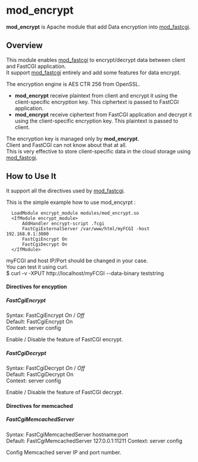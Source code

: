 mod_encrypt
================

**mod_encrypt** is Apache module that add Data encryption into 
[mod_fastcgi](http://www.fastcgi.com/mod_fastcgi/docs/mod_fastcgi.html).

Overview
--------

This module enables [mod_fastcgi](http://www.fastcgi.com/mod_fastcgi/docs/mod_fastcgi.html) 
to encrypt/decrypt data between client and FastCGI application.  
It support [mod_fastcgi](http://www.fastcgi.com/mod_fastcgi/docs/mod_fastcgi.html) entirely 
and add some features for data encrypt.

The encryption engine is AES CTR 256 from OpenSSL.

- **mod_encrypt** receive plaintext from client and encrypt it using the client-specific 
encryption key. This ciphertext is passed to FastCGI application.
- **mod_encrypt** receive ciphertext from FastCGI application and decrypt it 
using the client-specific encryption key. This plaintext is passed to client.

The encryption key is managed only by **mod_encrypt**.  
Client and FastCGI can not know about that at all.  
This is very effective to store client-specific data in the cloud storage using [mod_fastcgi](http://www.fastcgi.com/mod_fastcgi/docs/mod_fastcgi.html).

How to Use It  
-------------

It support all the directives used by [mod_fastcgi](http://www.fastcgi.com/mod_fastcgi/docs/mod_fastcgi.html).

This is the simple example how to use mod_encyrpt :

      LoadModule encrypt_module modules/mod_encrypt.so
      <IfModule encrypt_module>
          AddHandler encrypt-script .fcgi
          FastCgiExternalServer /var/www/html/myFCGI -host 192.168.0.1:3000
          FastCgiEncrypt On
          FastCgiDecrypt On
      </IfModule>

myFCGI and host IP/Port should be changed in your case.  
You can test it using curl.  
$ curl -v -XPUT http://localhost/myFCGI --data-binary teststring  

#### Directives for encyption
##### FastCgiEncrypt
Syntax: FastCgiEncrypt _On_ / _Off_  
Default: FastCgiEncrypt On  
Context: server config  

Enable / Disable the feature of FastCGI encrypt.  
##### FastCgiDecrypt
Syntax: FastCgiDecrypt _On_ / _Off_  
Default: FastCgiDecrypt On  
Context: server config  

Enable / Disable the feature of FastCGI decrypt.  

#### Directives for memcached
##### FastCgiMemcachedServer
Syntax: FastCgiMemcachedServer hostname:port  
Default: FastCgiMemcachedServer 127.0.0.1:11211
Context: server config  

Config Memcached server IP and port number.  
